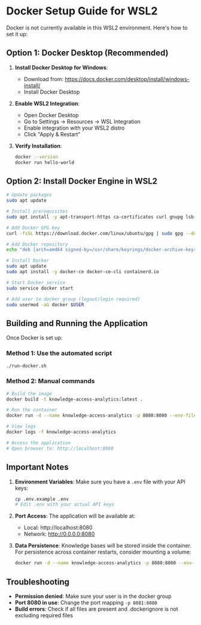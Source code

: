 # Docker Setup Guide for WSL2

Docker is not currently available in this WSL2 environment. Here's how to set it up:

## Option 1: Docker Desktop (Recommended)

1. **Install Docker Desktop for Windows**:
   - Download from: https://docs.docker.com/desktop/install/windows-install/
   - Install Docker Desktop

2. **Enable WSL2 Integration**:
   - Open Docker Desktop
   - Go to Settings → Resources → WSL Integration
   - Enable integration with your WSL2 distro
   - Click "Apply & Restart"

3. **Verify Installation**:
   ```bash
   docker --version
   docker run hello-world
   ```

## Option 2: Install Docker Engine in WSL2

```bash
# Update packages
sudo apt update

# Install prerequisites
sudo apt install -y apt-transport-https ca-certificates curl gnupg lsb-release

# Add Docker GPG key
curl -fsSL https://download.docker.com/linux/ubuntu/gpg | sudo gpg --dearmor -o /usr/share/keyrings/docker-archive-keyring.gpg

# Add Docker repository
echo "deb [arch=amd64 signed-by=/usr/share/keyrings/docker-archive-keyring.gpg] https://download.docker.com/linux/ubuntu $(lsb_release -cs) stable" | sudo tee /etc/apt/sources.list.d/docker.list > /dev/null

# Install Docker
sudo apt update
sudo apt install -y docker-ce docker-ce-cli containerd.io

# Start Docker service
sudo service docker start

# Add user to docker group (logout/login required)
sudo usermod -aG docker $USER
```

## Building and Running the Application

Once Docker is set up:

### Method 1: Use the automated script
```bash
./run-docker.sh
```

### Method 2: Manual commands
```bash
# Build the image
docker build -t knowledge-access-analytics:latest .

# Run the container
docker run -d --name knowledge-access-analytics -p 8080:8080 --env-file .env knowledge-access-analytics:latest

# View logs
docker logs -f knowledge-access-analytics

# Access the application
# Open browser to: http://localhost:8080
```

## Important Notes

1. **Environment Variables**: Make sure you have a `.env` file with your API keys:
   ```bash
   cp .env.example .env
   # Edit .env with your actual API keys
   ```

2. **Port Access**: The application will be available at:
   - Local: http://localhost:8080
   - Network: http://0.0.0.0:8080

3. **Data Persistence**: Knowledge bases will be stored inside the container. For persistence across container restarts, consider mounting a volume:
   ```bash
   docker run -d --name knowledge-access-analytics -p 8080:8080 --env-file .env -v $(pwd)/data:/opt/app-root/src/data knowledge-access-analytics:latest
   ```

## Troubleshooting

- **Permission denied**: Make sure your user is in the docker group
- **Port 8080 in use**: Change the port mapping `-p 8081:8080`
- **Build errors**: Check if all files are present and .dockerignore is not excluding required files